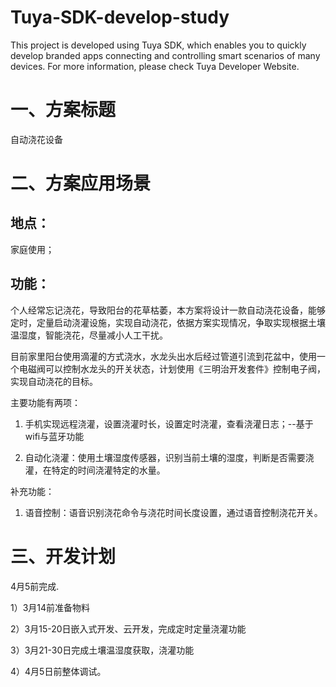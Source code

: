 # Tuya-SDK-develop-study
This project is developed using Tuya SDK, which enables you to quickly develop branded apps connecting and controlling smart scenarios of many devices.         For more information, please check Tuya Developer Website.

# 一、方案标题
  自动浇花设备
# 二、方案应用场景
  ## 地点：
  家庭使用；
  ## 功能：
  个人经常忘记浇花，导致阳台的花草枯萎，本方案将设计一款自动浇花设备，能够定时，定量启动浇灌设施，实现自动浇花，依据方案实现情况，争取实现根据土壤温湿度，智能浇花，尽量减小人工干扰。
  
  目前家里阳台使用滴灌的方式浇水，水龙头出水后经过管道引流到花盆中，使用一个电磁阀可以控制水龙头的开关状态，计划使用《三明治开发套件》控制电子阀，实现自动浇花的目标。
  
  主要功能有两项：
  
  1. 手机实现远程浇灌，设置浇灌时长，设置定时浇灌，查看浇灌日志；--基于wifi与蓝牙功能

  2. 自动化浇灌：使用土壤湿度传感器，识别当前土壤的湿度，判断是否需要浇灌，在特定的时间浇灌特定的水量。

  补充功能：
  
  1. 语音控制：语音识别浇花命令与浇花时间长度设置，通过语音控制浇花开关。
  
# 三、开发计划
  4月5前完成.
  
  1）3月14前准备物料
  
  2）3月15-20日嵌入式开发、云开发，完成定时定量浇灌功能
  
  3）3月21-30日完成土壤温湿度获取，浇灌功能
  
  4）4月5日前整体调试。

